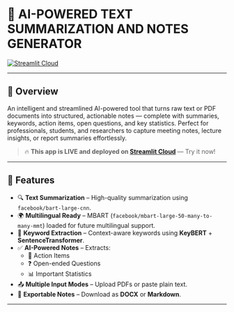 # 📑 AI-POWERED TEXT SUMMARIZATION AND NOTES GENERATOR

[![Streamlit Cloud](https://img.shields.io/badge/Deployed%20on-Streamlit%20Cloud-brightgreen?logo=streamlit)](https://your-streamlit-app-url)  

---

## 📌 Overview

An intelligent and streamlined AI-powered tool that turns raw text or PDF documents into structured, actionable notes — complete with summaries, keywords, action items, open questions, and key statistics. Perfect for professionals, students, and researchers to capture meeting notes, lecture insights, or report summaries effortlessly.

> 🔥 **This app is LIVE and deployed on [Streamlit Cloud](https://your-streamlit-app-url)** — Try it now!

---

## 🚀 Features

- 🔍 **Text Summarization** – High-quality summarization using `facebook/bart-large-cnn`.
- 🌍 **Multilingual Ready** – MBART (`facebook/mbart-large-50-many-to-many-mmt`) loaded for future multilingual support.
- 🧠 **Keyword Extraction** – Context-aware keywords using **KeyBERT** + **SentenceTransformer**.
- ✅ **AI-Powered Notes** – Extracts:
  - 📌 Action Items
  - ❓ Open-ended Questions
  - 📊 Important Statistics
- 📤 **Multiple Input Modes** – Upload PDFs or paste plain text.
- 📄 **Exportable Notes** – Download as **DOCX** or **Markdown**.

---

